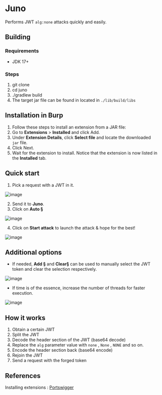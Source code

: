 # Juno
Performs JWT ```alg:none``` attacks quickly and easily.

## Building

### Requirements
+ JDK 17+

### Steps
1. git clone
2. cd juno
3. ./gradlew build
4. The target jar file can be found in located in ```./lib/build/libs```


## Installation in Burp
1. Follow these steps to install an extension from a JAR file:
2. Go to <b>Extensions</b> > <b>Installed</b> and click Add.
3. Under <b>Extension Details</b>, click <b>Select file</b> and locate the downloaded ```jar``` file.</li>
4. Click Next.</li>
5. Wait for the extension to install. Notice that the extension is now listed in the <b>Installed</b> tab.</li>

## Quick start
1. Pick a request with a JWT in it.

![image](https://user-images.githubusercontent.com/60728930/208624128-35f03906-f88d-40fd-991b-1aa9b0f8839c.png)

2. Send it to <b>Juno</b>.
3. Click on <b>Auto §</b>

![image](https://user-images.githubusercontent.com/60728930/208624811-c2c5780a-e483-48f8-9f74-9255feaff153.png)

4. Click on <b>Start attack</b> to launch the attack & hope for the best!

![image](https://user-images.githubusercontent.com/60728930/208585856-f6268c86-36e8-43ce-9b21-2c62ac2aac24.png)

## Additional options
+ If needed, <b>Add §</b> and <b>Clear§</b> can be used to manually select the JWT token and clear the selection respectively.

![image](https://user-images.githubusercontent.com/60728930/208625665-1255aaa0-8c3e-4dd2-9c26-b3d91e773908.png)

+ If time is of the essence, increase the number of threads for faster execution.

![image](https://user-images.githubusercontent.com/60728930/208625489-f70a0952-6bff-4aff-9282-fa443ad47294.png)

## How it works
1. Obtain a certain JWT
2. Split the JWT</li>
3. Decode the header section of the JWT (base64 decode)</li>
4. Replace the ```alg```  parameter value with ```none``` , ```None``` , ```NONE``` and so on.
5. Encode the header section back (base64 encode)
6. Rejoin the JWT
7. Send a request with the forged token

## References
Installing extensions : <a href="https://portswigger.net/burp/documentation/desktop/extensions/installing-extensions">Portswigger</a>
